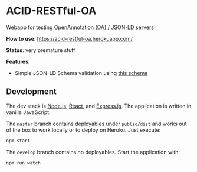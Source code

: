 # ACID-RESTful-OA

Webapp for testing [OpenAnnotation (OA) / JSON-LD servers](http://restful-open-annotation.github.io/spec/)

**How to use**: https://acid-restful-oa.herokuapp.com/

**Status**: very premature stuff

**Features**:

* Simple JSON-LD Schema validation using [this schema](https://raw.githubusercontent.com/restful-open-annotation/schema/master/json-schema-basic.json)

## Development

The dev stack is [Node.js](https://nodejs.org/), [React](http://facebook.github.io/react/), and [Express.js](http://expressjs.com/). The application is written in vanilla JavaScript.

The `master` branch contains deployables under `public/dist` and works out of the box to work locally or to deploy on Heroku. Just execute:

```bash
npm start
```

The `develop` branch contains no deployables. Start the application with:

```bash
npm run watch
```
